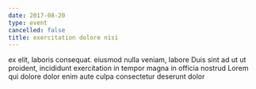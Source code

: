 ```yaml
---
date: 2017-08-20
type: event
cancelled: false
title: exercitation dolore nisi
---
```

ex elit, laboris consequat. eiusmod nulla veniam, labore Duis sint ad ut ut proident, incididunt exercitation in tempor magna in officia nostrud Lorem qui dolore dolor enim aute culpa consectetur deserunt dolor